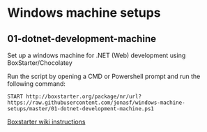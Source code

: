Windows machine setups
===================

01-dotnet-development-machine
-----------------------------
Set up a windows machine for .NET (Web) development using BoxStarter/Chocolatey

Run the script by opening a CMD or Powershell prompt and run the following command:

    START http://boxstarter.org/package/nr/url?https://raw.githubusercontent.com/jonasf/windows-machine-setups/master/01-dotnet-development-machine.ps1

[Boxstarter wiki instructions](https://boxstarter.codeplex.com/wikipage?title=Quickly%20setup%20any%20machine%20with%20one%20easy%20to%20remember%20command&referringTitle=Documentation)
